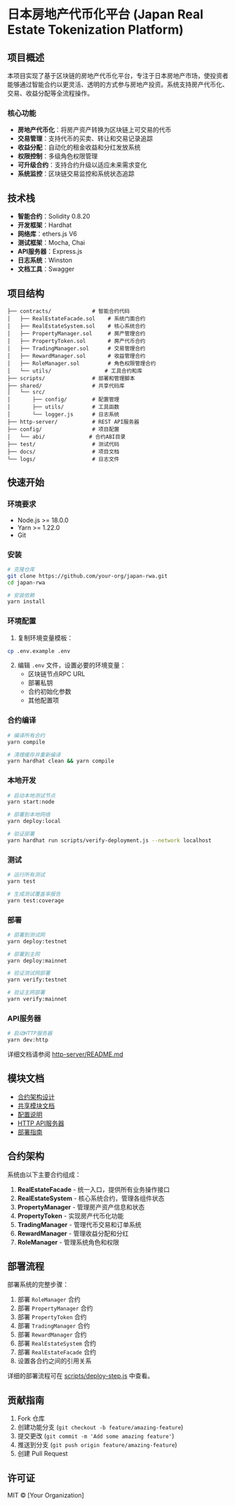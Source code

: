 # 日本房地产代币化平台 (Japan Real Estate Tokenization Platform)

## 项目概述

本项目实现了基于区块链的房地产代币化平台，专注于日本房地产市场，使投资者能够通过智能合约以更灵活、透明的方式参与房地产投资。系统支持房产代币化、交易、收益分配等全流程操作。

### 核心功能

- **房地产代币化**：将房产资产转换为区块链上可交易的代币
- **交易管理**：支持代币的买卖、转让和交易记录追踪
- **收益分配**：自动化的租金收益和分红发放系统
- **权限控制**：多级角色权限管理
- **可升级合约**：支持合约升级以适应未来需求变化
- **系统监控**：区块链交易监控和系统状态追踪

## 技术栈

- **智能合约**：Solidity 0.8.20
- **开发框架**：Hardhat
- **网络库**：ethers.js V6
- **测试框架**：Mocha, Chai
- **API服务器**：Express.js
- **日志系统**：Winston
- **文档工具**：Swagger

## 项目结构

```
├── contracts/             # 智能合约代码
│   ├── RealEstateFacade.sol    # 系统门面合约
│   ├── RealEstateSystem.sol    # 核心系统合约
│   ├── PropertyManager.sol     # 房产管理合约
│   ├── PropertyToken.sol       # 房产代币合约
│   ├── TradingManager.sol      # 交易管理合约
│   ├── RewardManager.sol       # 收益管理合约
│   ├── RoleManager.sol         # 角色权限管理合约
│   └── utils/                 # 工具合约和库
├── scripts/               # 部署和管理脚本
├── shared/                # 共享代码库
│   └── src/
│       ├── config/        # 配置管理
│       ├── utils/         # 工具函数
│       └── logger.js      # 日志系统
├── http-server/           # REST API服务器
├── config/                # 项目配置
│   └── abi/              # 合约ABI目录
├── test/                  # 测试代码
├── docs/                  # 项目文档
└── logs/                  # 日志文件
```

## 快速开始

### 环境要求

- Node.js >= 18.0.0
- Yarn >= 1.22.0
- Git

### 安装

```bash
# 克隆仓库
git clone https://github.com/your-org/japan-rwa.git
cd japan-rwa

# 安装依赖
yarn install
```

### 环境配置

1. 复制环境变量模板：

```bash
cp .env.example .env
```

2. 编辑 `.env` 文件，设置必要的环境变量：
   - 区块链节点RPC URL
   - 部署私钥
   - 合约初始化参数
   - 其他配置项

### 合约编译

```bash
# 编译所有合约
yarn compile

# 清理缓存并重新编译
yarn hardhat clean && yarn compile
```

### 本地开发

```bash
# 启动本地测试节点
yarn start:node

# 部署到本地网络
yarn deploy:local

# 验证部署
yarn hardhat run scripts/verify-deployment.js --network localhost
```

### 测试

```bash
# 运行所有测试
yarn test

# 生成测试覆盖率报告
yarn test:coverage
```

### 部署

```bash
# 部署到测试网
yarn deploy:testnet

# 部署到主网
yarn deploy:mainnet

# 验证测试网部署
yarn verify:testnet

# 验证主网部署
yarn verify:mainnet
```

### API服务器

```bash
# 启动HTTP服务器
yarn dev:http
```

详细文档请参阅 [http-server/README.md](./http-server/README.md)

## 模块文档

- [合约架构设计](./docs/architecture.md)
- [共享模块文档](./shared/README.md)
- [配置说明](./config/README.md)
- [HTTP API服务器](./http-server/README.md)
- [部署指南](./docs/deployment.md)

## 合约架构

系统由以下主要合约组成：

1. **RealEstateFacade** - 统一入口，提供所有业务操作接口
2. **RealEstateSystem** - 核心系统合约，管理各组件状态
3. **PropertyManager** - 管理房产资产信息和状态
4. **PropertyToken** - 实现房产代币化功能
5. **TradingManager** - 管理代币交易和订单系统
6. **RewardManager** - 管理收益分配和分红
7. **RoleManager** - 管理系统角色和权限

## 部署流程

部署系统的完整步骤：

1. 部署 `RoleManager` 合约
2. 部署 `PropertyManager` 合约
3. 部署 `PropertyToken` 合约
4. 部署 `TradingManager` 合约
5. 部署 `RewardManager` 合约
6. 部署 `RealEstateSystem` 合约
7. 部署 `RealEstateFacade` 合约
8. 设置各合约之间的引用关系

详细的部署流程可在 [scripts/deploy-step.js](./scripts/deploy-step.js) 中查看。

## 贡献指南

1. Fork 仓库
2. 创建功能分支 (`git checkout -b feature/amazing-feature`)
3. 提交更改 (`git commit -m 'Add some amazing feature'`)
4. 推送到分支 (`git push origin feature/amazing-feature`)
5. 创建 Pull Request

## 许可证

MIT © [Your Organization]